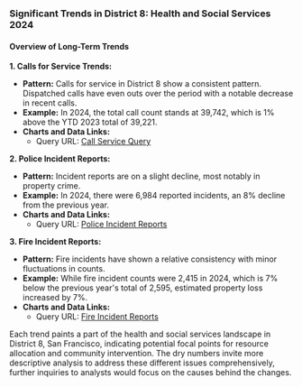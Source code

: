 ### Significant Trends in District 8: Health and Social Services 2024

#### Overview of Long-Term Trends

**1. Calls for Service Trends:**
- **Pattern:** Calls for service in District 8 show a consistent pattern. Dispatched calls have even outs over the period with a notable decrease in recent calls.
- **Example:** In 2024, the total call count stands at 39,742, which is 1% above the YTD 2023 total of 39,221.
- **Charts and Data Links:**
  - Query URL: [Call Service Query](https://data.sfgov.org/resource/gnap-fj3t.json?%24query=SELECT+agency%2C+call_type_final%2C+priority_final%2C+onview_flag%2C+disposition%2C+supervisor_district%2C+police_district%2C+date_trunc_y%28received_datetime%29+AS+year%2C+COUNT%28%2A%29+AS+call_count+WHERE+received_datetime+%3E%3D%272014-01-01%27+GROUP+BY+agency%2C+call_type_final%2C+priority_final%2C+onview_flag%2C+disposition%2C+supervisor_district%2C+police_district%2C+year+ORDER+BY+year+LIMIT+5000+OFFSET+0)

**2. Police Incident Reports:**
- **Pattern:** Incident reports are on a slight decline, most notably in property crime.
- **Example:** In 2024, there were 6,984 reported incidents, an 8% decline from the previous year.
- **Charts and Data Links:**
  - Query URL: [Police Incident Reports](https://data.sfgov.org/resource/wg3w-h783.json?%24query=SELECT+Incident_Category%2C+Incident_Subcategory%2C+supervisor_district%2C+CASE+WHEN+Incident_Category+IN+%28%27Assault%27%2C+%27Homicide%27%2C+%27Rape%27%2C+%27Robbery%27%2C+%27Human+Trafficking+%28A%29%2C+Commercial+Sex+Acts%27%2C+%27Human+Trafficking%2C+Commercial+Sex+Acts%27%2C+%27Human+Trafficking+%28B%29%2C+Involuntary+Servitude%27%2C+%27Offences+Against+The+Family+And+Children%27%2C+%27Weapons+Carrying+Etc%27%2C+%27Weapons+Offense%27%2C+%27Weapons+Offence%27%29+THEN+%27Violent+Crime%27+WHEN+Incident_Category+IN+%28%27Arson%27%2C+%27Burglary%27%2C+%27Forgery+And+Counterfeiting%27%2C+%27Fraud%27%2C+%27Larceny+Theft%27%2C+%27Motor+Vehicle+Theft%27%2C+%27Motor+Vehicle+Theft%3F%27%2C+%27Stolen+Property%27%2C+%27Vandalism%27%2C+%27Embezzlement%27%2C+%27Recovered+Vehicle%27%2C+%27Vehicle+Impounded%27%2C+%27Vehicle+Misplaced%27%29+THEN+%27Property+Crime%27+WHEN+Incident_Category+IN+%28%27Drug+Offense%27%2C+%27Drug+Violation%27%29+THEN+%27Drug+Crimes%27+ELSE+%27Other+Crimes%27+END+AS+grouped_category%2C+Report_Type_Description%2C+Police_District%2C+date_trunc_y%28Report_Datetime%29+AS+year%2C+COUNT%28%2A%29+AS+incident_count+WHERE+Report_Datetime+%3E%3D%272014-01-01%27+GROUP+BY+supervisor_district%2C+grouped_category%2C+Report_Type_Description%2C+Police_District%2C+Incident_Category%2C+Incident_Subcategory%2C+year+ORDER+BY+year%2C+grouped_category+LIMIT+5000+OFFSET+35000)

**3. Fire Incident Reports:**
- **Pattern:** Fire incidents have shown a relative consistency with minor fluctuations in counts.
- **Example:** While fire incident counts were 2,415 in 2024, which is 7% below the previous year's total of 2,595, estimated property loss increased by 7%.
- **Charts and Data Links:**
  - Query URL: [Fire Incident Reports](https://data.sfgov.org/resource/wr8u-xric.json?%24query=SELECT+date_trunc_y%28incident_date%29+AS+year%2C+count%28%2A%29+AS+fire_incident_count%2C+sum%28estimated_property_loss%29+AS+estimated_property_loss_sum%2C+sum%28estimated_contents_loss%29+AS+estimated_contents_loss_sum%2C+sum%28fire_fatalities%29+AS+fire_fatalities_sum%2C+sum%28fire_injuries%29+AS+fire_injuries_sum%2C+sum%28civilian_fatalities%29+AS+civilian_fatalities_sum%2C+sum%28civilian_injuries%29+AS+civilian_injuries_sum%2C+primary_situation%2C+property_use%2C+structure_type%2C+supervisor_district%2C+neighborhood_district+WHERE+incident_date+%3E%3D%272014-01-01%27+GROUP+BY+year%2C+primary_situation%2C+property_use%2C+structure_type%2C+supervisor_district%2C+neighborhood_district+ORDER+BY+year+LIMIT+5000+OFFSET+140000)

Each trend paints a part of the health and social services landscape in District 8, San Francisco, indicating potential focal points for resource allocation and community intervention. The dry numbers invite more descriptive analysis to address these different issues comprehensively, further inquiries to analysts would focus on the causes behind the changes.